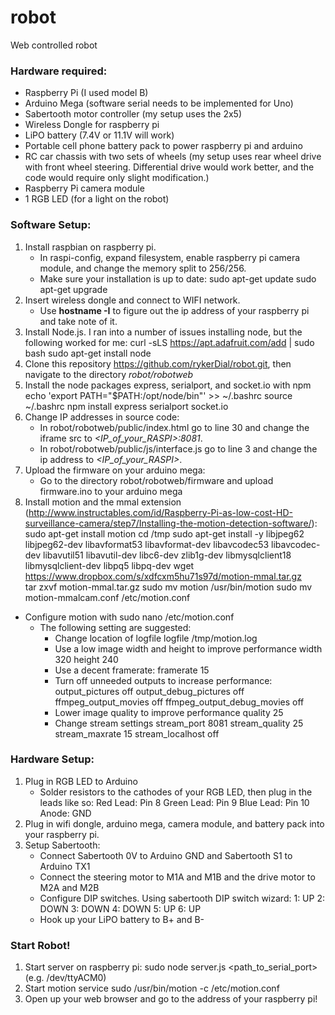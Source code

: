 # robot
Web controlled robot

### Hardware required:
*   Raspberry Pi (I used model B)
*   Arduino Mega (software serial needs to be implemented for Uno)
*   Sabertooth motor controller (my setup uses the 2x5)
*   Wireless Dongle for raspberry pi
*   LiPO battery (7.4V or 11.1V will work)
*   Portable cell phone battery pack to power raspberry pi and arduino
*   RC car chassis with two sets of wheels (my setup uses rear wheel drive with front wheel steering. Differential drive would work better, and the code would require only slight modification.)
*   Raspberry Pi camera module
*   1 RGB LED (for a light on the robot)
	
### Software Setup:
1. Install raspbian on raspberry pi. 
    *   In raspi-config, expand filesystem, enable raspberry pi camera module, and change the memory split to 256/256.
    *   Make sure your installation is up to date:
            sudo apt-get update
            sudo apt-get upgrade
2. Insert wireless dongle and connect to WIFI network.
    *   Use **hostname -I** to figure out the ip address of your raspberry pi and take note of it.
3. Install Node.js. I ran into a number of issues installing node, but the following worked for me:
	   curl -sLS https://apt.adafruit.com/add | sudo bash
       sudo apt-get install node
4. Clone this repository https://github.com/rykerDial/robot.git, then navigate to the directory *robot/robotweb*
5. Install the node packages express, serialport, and socket.io with npm
       echo 'export PATH="$PATH:/opt/node/bin"' >> ~/.bashrc
       source ~/.bashrc
       npm install express serialport socket.io	
6. Change IP addresses in source code:
    * In robot/robotweb/public/index.html go to line 30 and change the iframe src to *<IP_of_your_RASPI>:8081*.
    * In robot/robotweb/public/js/interface.js go to line 3 and change the ip address to *<IP_of_your_RASPI>*.
7. Upload the firmware on your arduino mega:
    * Go to the directory robot/robotweb/firmware and upload firmware.ino to your arduino mega
8. Install motion and the mmal extension (http://www.instructables.com/id/Raspberry-Pi-as-low-cost-HD-surveillance-camera/step7/Installing-the-motion-detection-software/):
       sudo apt-get install motion
       cd /tmp 
       sudo apt-get install -y libjpeg62 libjpeg62-dev libavformat53 libavformat-dev libavcodec53 libavcodec-dev libavutil51 libavutil-dev libc6-dev zlib1g-dev libmysqlclient18 libmysqlclient-dev libpq5 libpq-dev
       wget https://www.dropbox.com/s/xdfcxm5hu71s97d/motion-mmal.tar.gz  
       tar zxvf motion-mmal.tar.gz
       sudo mv motion /usr/bin/motion
       sudo mv motion-mmalcam.conf /etc/motion.conf
*   Configure motion with
        sudo nano /etc/motion.conf
    *   The following setting are suggested:
        * Change location of logfile
              logfile /tmp/motion.log
        * Use a low image width and height to improve performance
              width 320
              height 240
        * Use a decent framerate:
              framerate 15
        * Turn off unneeded outputs to increase performance:
              output_pictures off
              output_debug_pictures off
              ffmpeg_output_movies off
              ffmpeg_output_debug_movies off
        * Lower image quality to improve performance
              quality 25
        * Change stream settings
              stream_port 8081
              stream_quality 25
              stream_maxrate 15
              stream_localhost off

### Hardware Setup:
1. Plug in RGB LED to Arduino
    * Solder resistors to the cathodes of your RGB LED, then plug in the leads like so:
          Red Lead: Pin 8  Green Lead: Pin 9  Blue Lead: Pin 10  Anode: GND
2. Plug in wifi dongle, arduino mega, camera module, and battery pack into your raspberry pi.
3. Setup Sabertooth:
    * Connect Sabertooth 0V to Arduino GND and Sabertooth S1 to Arduino TX1
    * Connect the steering motor to M1A and M1B and the drive motor to M2A and M2B
    * Configure DIP switches. Using sabertooth DIP switch wizard:
          1: UP  2: DOWN  3: DOWN  4: DOWN  5: UP  6: UP
    * Hook up your LiPO battery to B+ and B-

### Start Robot!
1. Start server on raspberry pi:
       sudo node server.js <path_to_serial_port> (e.g. /dev/ttyACM0)
2. Start motion service
	   sudo /usr/bin/motion -c /etc/motion.conf
3. Open up your web browser and go to the address of your raspberry pi!
